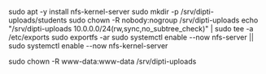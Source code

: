 sudo apt -y install nfs-kernel-server
sudo mkdir -p /srv/dipti-uploads/students
sudo chown -R nobody:nogroup /srv/dipti-uploads
echo "/srv/dipti-uploads 10.0.0.0/24(rw,sync,no_subtree_check)" | sudo tee -a /etc/exports
sudo exportfs -ar
sudo systemctl enable --now nfs-server || sudo systemctl enable --now nfs-kernel-server


sudo chown -R www-data:www-data /srv/dipti-uploads

